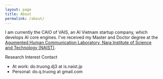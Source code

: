 ```yaml
---
layout: page
title: About
permalink: /about/
---
```

I am currently the CAIO of VAIS, an AI Vietnam startup company, which develops AI core engines.
I've received my Master and Doctor degree at the [Agumented Human Communication Laboratory, Nara Institute of Science and Technology (NAIST)](http://ahclab.naist.jp/index_en.html).

Research Interest
Contact

- At work: do.truong.dj3 at is.naist.jp
- Personal: do.q.truong at gmail.com
